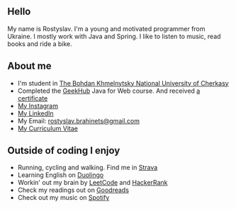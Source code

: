 ## Hello
My name is Rostyslav. I'm a young and motivated programmer from Ukraine. I mostly work with Java and Spring. I like to listen to music, read books and ride a bike.

## About me
- I'm student in [The Bohdan Khmelnytsky National University of Cherkasy](https://www.cdu.edu.ua/)
- Completed the [GeekHub](https://geekhub.ck.ua) Java for Web course. And received [a certificate](https://drive.google.com/file/d/1ovealLDjEkHu5Ncokv2JPUOjTNWfI1EW/view?usp=share_link)
- [My Instagram](https://www.instagram.com/rbrahinets/)
- [My LinkedIn](https://www.linkedin.com/in/rbrahinets/)
- My Email: [rostyslav.brahinets@gmail.com](mailto:rostyslav.brahinets@gmail.com)
- [My Curriculum Vitae](https://drive.google.com/file/d/1l6H8NY7_pOxy_ds1Yesmw02etczLO_Gb/view?usp=share_link)

## Outside of coding I enjoy
- Running, cycling and walking. Find me in [Strava](https://www.strava.com/athletes/rbrahinets)
- Learning English on [Duolingo](https://www.duolingo.com/profile/rbrahinets)
- Workin' out my brain by [LeetCode](https://leetcode.com/rbrahinets/) and [HackerRank](https://www.hackerrank.com/rbrahinets/)
- Check my readings out on [Goodreads](http://goodreads.com/rbrahinets)
- Check out my music on [Spotify](https://open.spotify.com/user/31savkurs4g3v5jxlxbfmixrg5qi?si=0616c9c067ad4ba7)

